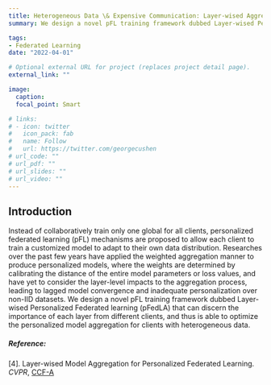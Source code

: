 ```yaml
---
title: Heterogeneous Data \& Expensive Communication: Layer-wised Aggregation
summary: We design a novel pFL training framework dubbed Layer-wised Personalized Federated learning (pFedLA) that can discern the importance of each layer from different clients, and thus is able to optimize the personalized model aggregation for clients with heterogeneous data. 

tags:
- Federated Learning
date: "2022-04-01"

# Optional external URL for project (replaces project detail page).
external_link: ""

image:
  caption: 
  focal_point: Smart

# links:
# - icon: twitter
#   icon_pack: fab
#   name: Follow
#   url: https://twitter.com/georgecushen
# url_code: ""
# url_pdf: ""
# url_slides: ""
# url_video: ""
---
```



## Introduction

Instead of collaboratively train only one global for all clients, personalized federated learning (pFL) mechanisms are proposed to allow each client to train a customized model to adapt to their own data distribution. Researches over the past few years have applied the weighted aggregation manner to produce personalized models, where the weights are determined by calibrating the distance of the entire model parameters or loss values, and have yet to consider the layer-level impacts to the aggregation process, leading to lagged model convergence and inadequate personalization over non-IID datasets. We design a novel pFL training framework dubbed Layer-wised Personalized Federated learning (pFedLA) that can discern the importance of each layer from different clients, and thus is able to optimize the personalized model aggregation for clients with heterogeneous data. 

<!-- {{< figure src="Layer-wised-Aggregation.png" caption="Workflow of the Layer-wised aggregation method [4]. We use hypernetwork to identify the mutual contribution factors at layer granularity." >}} -->

##### Reference:

[4]. Layer-wised Model Aggregation for Personalized Federated Learning. *CVPR*, <u>CCF-A</u>